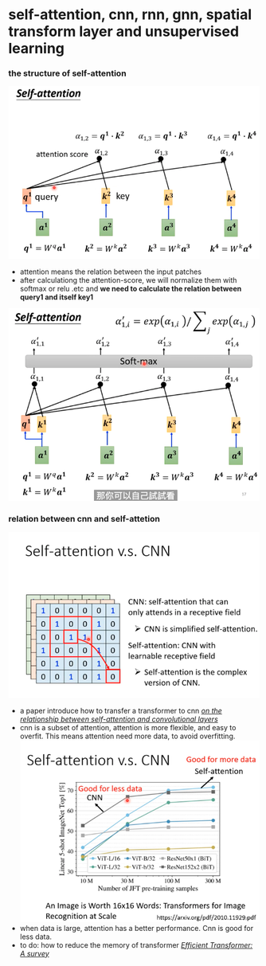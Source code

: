 # self-attention, cnn, rnn, gnn, spatial transform layer and unsupervised learning

### the structure of self-attention
![image](https://github.com/KobryLee/ML-2021Spring-NTU-hws/blob/main/notes/statics/lecture3/attention-score.png)
* attention means the relation between the input patches
* after calculationg the attention-score, we will normalize them with softmax or relu .etc and **we need to calculate the relation between query1 and itself key1**

![iamge](https://github.com/KobryLee/ML-2021Spring-NTU-hws/blob/main/notes/statics/lecture3/attention-score-softmax.png)





### relation between cnn and self-attetion
![image](https://github.com/KobryLee/ML-2021Spring-NTU-hws/blob/main/notes/statics/lecture3/attention-vs-cnn.png)
* a paper introduce how to transfer a transformer to cnn [*on the relationship between self-attention and convolutional layers*](https://arxiv.org/abs/1911.03584)
* cnn is a subset of attention, attention is more flexible, and easy to overfit. This means attention need more data, to avoid overfitting.
![image](https://github.com/KobryLee/ML-2021Spring-NTU-hws/blob/main/notes/statics/lecture3/easy-overfit.png)
* when data is large, attention has a better performance. Cnn is good for less data.
* to do: how to reduce the memory of transformer [*Efficient Transformer: A survey*](https://arxiv.org/abs/2009.06732)
